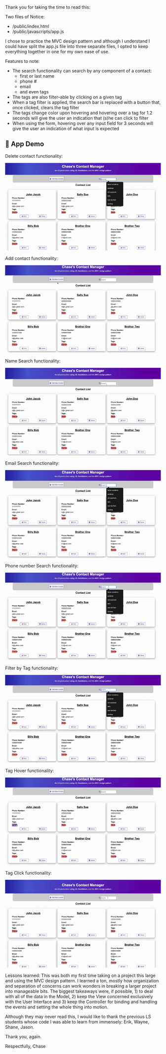 Thank you for taking the time to read this:

Two files of Notice:
- /public/index.html
- /public/javascripts/app.js

I chose to practice the MVC design pattern and 
although I understand I could have split the app.js
file into three separate files, I opted to keep 
everything together in one for my own ease of use.

Features to note:
- The search functionality can search by any component of a
  contact:
    - first or last name
    - phone #
    - email
    - and even tags
- The tags are also filter-able by
   clicking on a given tag
- When a tag filter is applied, the
  search bar is replaced with a button
  that, once clicked, clears the tag filter
- The tags change color upon hovering
  and hovering over a tag for 1.2 seconds
  will give the user an indication that
  (s)he can click to filter
- When using the form, hovering over any
  input field for 3 seconds will give the
  user an indication of what input is expected

## 🚀 App Demo

Delete contact functionality:

![Delete Demo](assets/cmDelete.gif)

Add contact functionality:

![Add Demo](assets/cmAdd.gif)

Name Search functionality:

![Name Search Demo](assets/cmNameSearch.gif)

Email Search functionality:

![Email Search Demo](assets/cmEmailSearch.gif)

Phone number Search functionality:

![Phone number Search Demo](assets/cmsearch.gif)

Filter by Tag functionality:

![Tag Filter Demo](assets/cmTagFilter.gif)

Tag Hover functionality:

![Tag Hover Demo](assets/cmTagHover.gif)

Tag Click functionality:

![Tag Hover Demo](assets/cmTagClick.gif)


Lessons learned:
  This was both my first time taking on a project 
this large and using the MVC design pattern. I 
learned a ton, mostly how organization and
separation of concerns can work wonders in breaking
a larger project into manageable bits. The biggest
takeaways were, if possible, 1) to deal with all of 
the data in the Model, 2) keep the View concerned
exclusively with the User Interface and 3) keep the 
Controller for binding and handling the events and 
setting the whole thing into motion.

Although they may never read this, I would like
to thank the previous LS students whose code I
was able to learn from immensely:
Erik, Wayne, Shane, Jason.

Thank you, again.

Respectfully,
Chase
